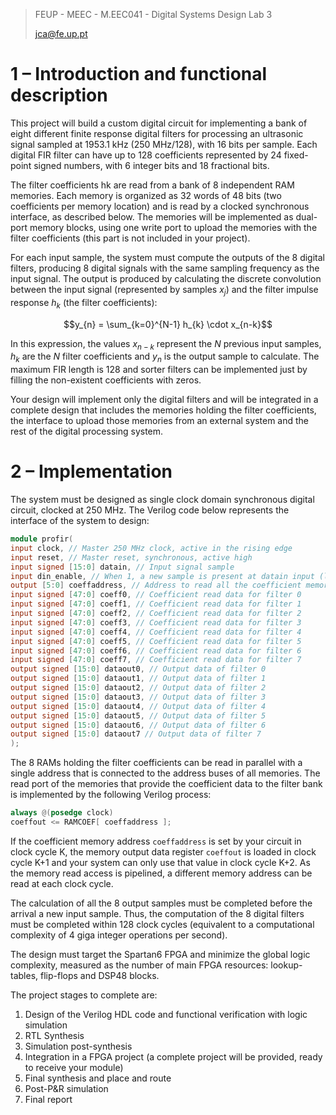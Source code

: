 >FEUP - MEEC - M.EEC041 - Digital Systems Design Lab 3
>
>jca@fe.up.pt

# 1 – Introduction and functional description

This project will build a custom digital circuit for implementing a bank of eight different finite response digital filters for processing an ultrasonic signal sampled at 1953.1 kHz (250 MHz/128), with 16 bits per sample. Each digital FIR filter can have up to 128 coefficients represented by 24 fixed-point signed numbers, with 6 integer bits and 18 fractional bits. 

The filter coefficients hk are read from a bank of 8 independent RAM memories. Each memory is organized as
32 words of 48 bits (two coefficients per memory location) and is read by a clocked synchronous interface, as described below. The memories will be implemented as dual-port memory blocks, using one write port to upload the memories with the filter coefficients (this part is not included in your project).

For each input sample, the system must compute the outputs of the 8 digital filters, producing 8 digital signals with the same sampling frequency as the input signal. The output is produced by calculating the discrete convolution between the input signal (represented by samples $x_{j}$) and the filter impulse response $h_{k}$ (the filter coefficients):

$$y_{n} = \sum_{k=0}^{N-1} h_{k} \cdot x_{n-k}$$

In this expression, the values $x_{n-k}$ represent the $N$ previous input samples, $h_{k}$ are the $N$ filter coefficients and $y_n$ is the output sample to calculate. The maximum FIR length is 128 and sorter filters can be implemented just by filling the non-existent coefficients with zeros. 

Your design will implement only the digital filters and will be integrated in a complete design that includes the memories holding the filter coefficients, the interface to upload those memories from an external system and the rest of the digital processing system.

# 2 – Implementation

The system must be designed as single clock domain synchronous digital circuit, clocked at 250 MHz. The
Verilog code below represents the interface of the system to design:

```verilog
module profir(
input clock, // Master 250 MHz clock, active in the rising edge
input reset, // Master reset, synchronous, active high
input signed [15:0] datain, // Input signal sample
input din_enable, // When 1, a new sample is present at datain input (lasts 1 clock)
output [5:0] coeffaddress, // Address to read all the coefficient memories
input signed [47:0] coeff0, // Coefficient read data for filter 0
input signed [47:0] coeff1, // Coefficient read data for filter 1
input signed [47:0] coeff2, // Coefficient read data for filter 2
input signed [47:0] coeff3, // Coefficient read data for filter 3
input signed [47:0] coeff4, // Coefficient read data for filter 4
input signed [47:0] coeff5, // Coefficient read data for filter 5
input signed [47:0] coeff6, // Coefficient read data for filter 6
input signed [47:0] coeff7, // Coefficient read data for filter 7
output signed [15:0] dataout0, // Output data of filter 0
output signed [15:0] dataout1, // Output data of filter 1
output signed [15:0] dataout2, // Output data of filter 2
output signed [15:0] dataout3, // Output data of filter 3
output signed [15:0] dataout4, // Output data of filter 4
output signed [15:0] dataout5, // Output data of filter 5
output signed [15:0] dataout6, // Output data of filter 6
output signed [15:0] dataout7 // Output data of filter 7
);

```

The 8 RAMs holding the filter coefficients can be read in parallel with a single address that is connected to the address buses of all memories. The read port of the memories that provide the coefficient data to the filter bank is implemented by the following Verilog process:

```verilog
always @(posedge clock)
coeffout <= RAMCOEF[ coeffaddress ];
```

If the coefficient memory address `coeffaddress` is set by your circuit in clock cycle K, the memory output data register `coeffout` is loaded in clock cycle K+1 and your system can only use that value in clock cycle K+2. As the memory read access is pipelined, a different memory address can be read at each clock cycle.

The calculation of all the 8 output samples must be completed before the arrival a new input sample. Thus, the computation of the 8 digital filters must be completed within 128 clock cycles (equivalent to a computational complexity of 4 giga integer operations per second).

The design must target the Spartan6 FPGA and minimize the global logic complexity, measured as the number of main FPGA resources: lookup-tables, flip-flops and DSP48 blocks.

The project stages to complete are:

1. Design of the Verilog HDL code and functional verification with logic simulation
2. RTL Synthesis
3. Simulation post-synthesis
4. Integration in a FPGA project (a complete project will be provided, ready to receive your module)
5. Final synthesis and place and route
6. Post-P&R simulation
7. Final report


